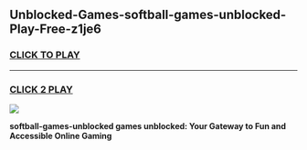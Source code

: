 
## Unblocked-Games-softball-games-unblocked-Play-Free-z1je6
<h3>
<a href="https://premium76.site?title=softball-games-unblocked&ref=10A">CLICK TO PLAY</a></h3>
<hr>

<h3>
<a href="https://premium76.site?title=softball-games-unblocked&ref=10A">CLICK 2 PLAY</a>
  
</h3>

<a href="https://premium76.site?title=softball-games-unblocked&ref=10A"><img src="https://clearcache.store/games.png"></a>


**softball-games-unblocked games unblocked: Your Gateway to Fun and Accessible Online Gaming**
